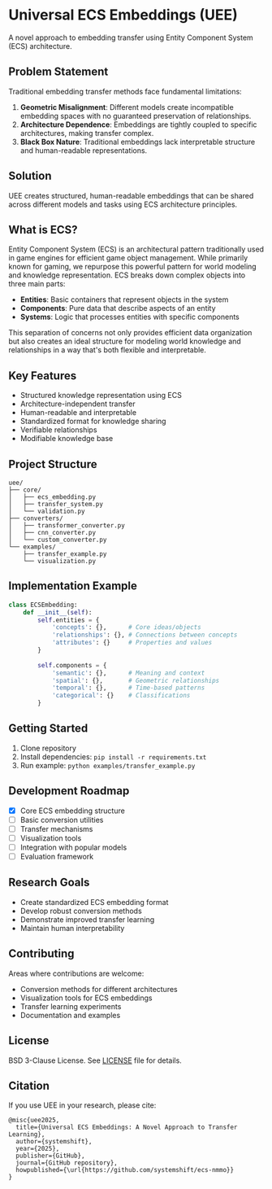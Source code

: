# Universal ECS Embeddings (UEE)
A novel approach to embedding transfer using Entity Component System (ECS) architecture.

## Problem Statement
Traditional embedding transfer methods face fundamental limitations:

1. **Geometric Misalignment**: Different models create incompatible embedding spaces with no guaranteed preservation of relationships.
2. **Architecture Dependence**: Embeddings are tightly coupled to specific architectures, making transfer complex.
3. **Black Box Nature**: Traditional embeddings lack interpretable structure and human-readable representations.

## Solution
UEE creates structured, human-readable embeddings that can be shared across different models and tasks using ECS architecture principles.

## What is ECS?
Entity Component System (ECS) is an architectural pattern traditionally used in game engines for efficient game object management. While primarily known for gaming, we repurpose this powerful pattern for world modeling and knowledge representation. ECS breaks down complex objects into three main parts:
- **Entities**: Basic containers that represent objects in the system
- **Components**: Pure data that describe aspects of an entity
- **Systems**: Logic that processes entities with specific components

This separation of concerns not only provides efficient data organization but also creates an ideal structure for modeling world knowledge and relationships in a way that's both flexible and interpretable.

## Key Features
- Structured knowledge representation using ECS
- Architecture-independent transfer
- Human-readable and interpretable
- Standardized format for knowledge sharing
- Verifiable relationships
- Modifiable knowledge base

## Project Structure
```
uee/
├── core/
│   ├── ecs_embedding.py
│   ├── transfer_system.py
│   └── validation.py
├── converters/
│   ├── transformer_converter.py
│   ├── cnn_converter.py
│   └── custom_converter.py
└── examples/
    ├── transfer_example.py
    └── visualization.py
```

## Implementation Example
```python
class ECSEmbedding:
    def __init__(self):
        self.entities = {
            'concepts': {},      # Core ideas/objects
            'relationships': {}, # Connections between concepts
            'attributes': {}     # Properties and values
        }
        
        self.components = {
            'semantic': {},      # Meaning and context
            'spatial': {},       # Geometric relationships
            'temporal': {},      # Time-based patterns
            'categorical': {}    # Classifications
        }
```

## Getting Started
1. Clone repository
2. Install dependencies: `pip install -r requirements.txt`
3. Run example: `python examples/transfer_example.py`

## Development Roadmap
- [x] Core ECS embedding structure
- [ ] Basic conversion utilities
- [ ] Transfer mechanisms
- [ ] Visualization tools
- [ ] Integration with popular models
- [ ] Evaluation framework

## Research Goals
- Create standardized ECS embedding format
- Develop robust conversion methods
- Demonstrate improved transfer learning
- Maintain human interpretability

## Contributing
Areas where contributions are welcome:
- Conversion methods for different architectures
- Visualization tools for ECS embeddings
- Transfer learning experiments
- Documentation and examples

## License
BSD 3-Clause License. See [LICENSE](LICENSE) file for details.

## Citation
If you use UEE in your research, please cite:
```
@misc{uee2025,
  title={Universal ECS Embeddings: A Novel Approach to Transfer Learning},
  author={systemshift},
  year={2025},
  publisher={GitHub},
  journal={GitHub repository},
  howpublished={\url{https://github.com/systemshift/ecs-nmmo}}
}
```
